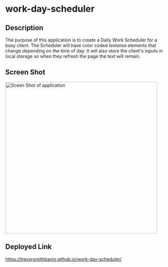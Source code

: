# work-day-scheduler

## Description

The purpose of this application is to create a Daily Work Scheduler for a busy client. The Scheduler will have color coded *textarea* elements that change depending on the time of day. It will also store the client's inputs in local storage so when they refresh the page the text will remain.

## Screen Shot

<img src="../work-day-scheduler/Assets/screen_shot.png" alt="Sceen Shot of application" width=475>

## Deployed Link

https://trevorsmithbanjo.github.io/work-day-scheduler/